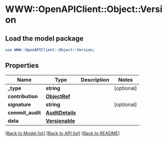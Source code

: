 # WWW::OpenAPIClient::Object::Version

## Load the model package
```perl
use WWW::OpenAPIClient::Object::Version;
```

## Properties
Name | Type | Description | Notes
------------ | ------------- | ------------- | -------------
**_type** | **string** |  | [optional] 
**contribution** | [**ObjectRef**](ObjectRef.md) |  | 
**signature** | **string** |  | [optional] 
**commit_audit** | [**AuditDetails**](AuditDetails.md) |  | 
**data** | [**Versionable**](Versionable.md) |  | 

[[Back to Model list]](../README.md#documentation-for-models) [[Back to API list]](../README.md#documentation-for-api-endpoints) [[Back to README]](../README.md)


